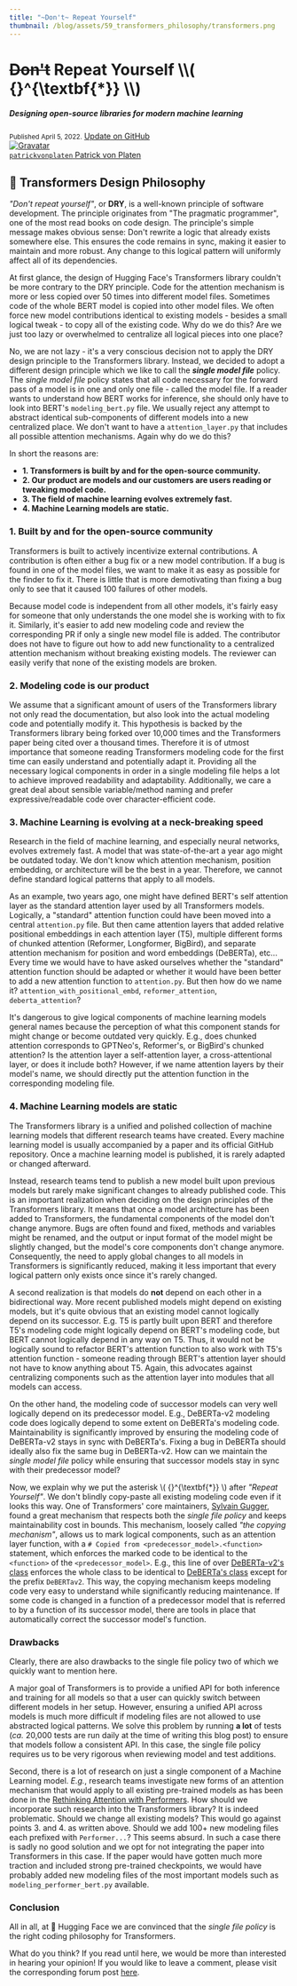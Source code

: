 ```yaml
---
title: "~Don't~ Repeat Yourself"
thumbnail: /blog/assets/59_transformers_philosophy/transformers.png
---
```


<h1>
	<del>Don't</del> Repeat Yourself \\( {}^{\textbf{*}} \\)
	<h5><i> Designing open-source libraries for modern machine learning </i></h5>
</h1>

<div class="blog-metadata">
    <small>Published April 5, 2022.</small>
    <a target="_blank" class="btn no-underline text-sm mb-5 font-sans" href="https://github.com/huggingface/blog/blob/main/transformers-design-philosophy.md">
        Update on GitHub
    </a>
</div>

<div class="author-card">
    <a href="/patrickvonplaten">
        <img class="avatar avatar-user" src="https://aeiljuispo.cloudimg.io/v7/https://s3.amazonaws.com/moonup/production/uploads/1584435275418-5dfcb1aada6d0311fd3d5448.jpeg?w=200&h=200&f=face" title="Gravatar">
        <div class="bfc">
            <code>patrickvonplaten</code>
            <span class="fullname">Patrick von Platen</span>
        </div>
    </a>
</div>

## 🤗 Transformers Design Philosophy

*"Don't repeat yourself"*, or **DRY**, is a well-known principle of software development. The principle originates from "The pragmatic programmer", one of the most read books on code design.
The principle's simple message makes obvious sense: Don't rewrite a logic that already exists somewhere else. This ensures the code remains in sync, making it easier to maintain and more robust. Any change to this logical pattern will uniformly affect all of its dependencies.

At first glance, the design of Hugging Face's Transformers library couldn't be more contrary to the DRY principle. Code for the attention mechanism is more or less copied over 50 times into different model files. Sometimes code of the whole BERT model is copied into other model files. We often force new model contributions identical to existing models - besides a small logical tweak - to copy all of the existing code. Why do we do this? Are we just too lazy or overwhelmed to centralize all logical pieces into one place?

No, we are not lazy - it's a very conscious decision not to apply the DRY design principle to the Transformers library. Instead, we decided to adopt a different design principle which we like to call the ***single model file*** policy. The *single model file* policy states that all code necessary for the forward pass of a model is in one and only one file - called the model file. If a reader wants to understand how BERT works for inference, she should only have to look into BERT's `modeling_bert.py` file. 
We usually reject any attempt to abstract identical sub-components of different models into a new centralized place. We don't want to have a `attention_layer.py` that includes all possible attention mechanisms. Again why do we do this?

In short the reasons are:
- **1. Transformers is built by and for the open-source community.**
- **2. Our product are models and our customers are users reading or tweaking model code.**
- **3. The field of machine learning evolves extremely fast.**
- **4. Machine Learning models are static.**

### 1. Built by and for the open-source community
Transformers is built to actively incentivize external contributions. A contribution is often either a bug fix or a new model contribution. If a bug is found in one of the model files, we want to make it as easy as possible for the finder to fix it. There is little that is more demotivating than fixing a bug only to see that it caused 100 failures of other models. 

Because model code is independent from all other models, it's fairly easy for someone that only understands the one model she is working with to fix it. Similarly, it's easier to add new modeling code and review the corresponding PR if only a single new model file is added. The contributor does not have to figure out how to add new functionality to a centralized attention mechanism without breaking existing models. The reviewer can easily verify that none of the existing models are broken.

### 2. Modeling code is our product
We assume that a significant amount of users of the Transformers library not only read the documentation, but also look into the actual modeling code and potentially modify it. This hypothesis is backed by the Transformers library being forked over 10,000 times and the Transformers paper being cited over a thousand times.
Therefore it is of utmost importance that someone reading Transformers modeling code for the first time can easily understand and potentially adapt it. Providing all the necessary logical components in order in a single modeling file helps a lot to achieve improved readability and adaptability. Additionally, we care a great deal about sensible variable/method naming and prefer expressive/readable code over character-efficient code. 

### 3. Machine Learning is evolving at a neck-breaking speed
Research in the field of machine learning, and especially neural networks, evolves extremely fast. A model that was state-of-the-art a year ago might be outdated today. We don't know which attention mechanism, position embedding, or architecture will be the best in a year. Therefore, we cannot define standard logical patterns that apply to all models. 

As an example, two years ago, one might have defined BERT's self attention layer as the standard attention layer used by all Transformers models. Logically, a "standard" attention function could have been moved into a central `attention.py` file. But then came attention layers that added relative positional embeddings in each attention layer (T5), multiple different forms of chunked attention (Reformer, Longformer, BigBird), and separate attention mechanism for position and word embeddings (DeBERTa), etc... Every time we would have to have asked ourselves whether the "standard" attention function should be adapted or whether it would have been better to add a new attention function to `attention.py`. But then how do we name it? `attention_with_positional_embd`, `reformer_attention`, `deberta_attention`? 

It's dangerous to give logical components of machine learning models general names because the perception of what this component stands for might change or become outdated very quickly. E.g., does chunked attention corresponds to GPTNeo's, Reformer's, or BigBird's chunked attention? Is the attention layer a self-attention layer, a cross-attentional layer, or does it include both? However, if we name attention layers by their model's name, we should directly put the attention function in the corresponding modeling file.

### 4. Machine Learning models are static
The Transformers library is a unified and polished collection of machine learning models that different research teams have created. Every machine learning model is usually accompanied by a paper and its official GitHub repository. Once a machine learning model is published, it is rarely adapted or changed afterward.

Instead, research teams tend to publish a new model built upon previous models but rarely make significant changes to already published code. This is an important realization when deciding on the design principles of the Transformers library.
It means that once a model architecture has been added to Transformers, the fundamental components of the model don't change anymore. Bugs are often found and fixed, methods and variables might be renamed, and the output or input format of the model might be slightly changed, but the model's core components don't change anymore. Consequently, the need to apply global changes to all models in Transformers is significantly reduced, making it less important that every logical pattern only exists once since it's rarely changed.

A second realization is that models do **not** depend on each other in a bidirectional way. More recent published models might depend on existing models, but it's quite obvious that an existing model cannot logically depend on its successor. E.g. T5 is partly built upon BERT and therefore T5's modeling code might logically depend on BERT's modeling code, but BERT cannot logically depend in any way on T5. Thus, it would not be logically sound to refactor BERT's attention function to also work with T5's attention function - someone reading through BERT's attention layer should not have to know anything about T5. Again, this advocates against centralizing components such as the attention layer into modules that all models can access.

On the other hand, the modeling code of successor models can very well logically depend on its predecessor model. E.g., DeBERTa-v2 modeling code does logically depend 
to some extent on DeBERTa's modeling code. Maintainability is significantly improved by ensuring the modeling code of DeBERTa-v2 stays in sync with DeBERTa's. Fixing a bug in 
DeBERTa should ideally also fix the same bug in DeBERTa-v2. How can we maintain the *single model file* policy while ensuring that successor models stay in sync with their predecessor model? 

Now, we explain why we put the asterisk \\( {}^{\textbf{*}} \\) after *"Repeat Yourself"*. We don't blindly copy-paste all existing modeling code even if it looks this way. One of Transformers' core maintainers, [Sylvain Gugger](https://github.com/sgugger), found a great mechanism that respects both the *single file policy* and keeps maintainability cost in bounds. This mechanism, loosely called *"the copying mechanism"*, allows us to mark logical components, such as an attention layer function, with a `# Copied from <predecessor_model>.<function>` statement, which enforces the marked code to be identical to the `<function>` of the `<predecessor_model>`. E.g., this line of over [DeBERTa-v2's class](https://github.com/huggingface/transformers/blob/21decb7731e998d3d208ec33e5b249b0a84c0a02/src/transformers/models/deberta_v2/modeling_deberta_v2.py#L325) enforces the whole class to be identical to [DeBERTa's class](https://github.com/huggingface/transformers/blob/21decb7731e998d3d208ec33e5b249b0a84c0a02/src/transformers/models/deberta/modeling_deberta.py#L336) except for the prefix `DeBERTav2`.
This way, the copying mechanism keeps modeling code very easy to understand while significantly reducing maintenance. If some code is changed in a function of a predecessor model that is referred to by a function of its successor model, there are tools in place that automatically correct the successor model's function.

### Drawbacks
Clearly, there are also drawbacks to the single file policy two of which we quickly want to mention here.

A major goal of Transformers is to provide a unified API for both inference and training for all models so 
that a user can quickly switch between different models in her setup. However, ensuring a unified API across 
models is much more difficult if modeling files are not allowed to use abstracted logical patterns. We solve
this problem by running **a lot** of tests (*ca.* 20,000 tests are run daily at the time of writing this blog post) to ensure that models follow a consistent API. In this case, the single file policy requires us to be very rigorous when reviewing model and test additions.

Second, there is a lot of research on just a single component of a Machine Learning model. *E.g.*, research
teams investigate new forms of an attention mechanism that would apply to all existing pre-trained models as 
has been done in the [Rethinking Attention with Performers](https://arxiv.org/abs/2009.14794). How should 
we incorporate such research into the Transformers library? It is indeed problematic. Should we change 
all existing models? This would go against points 3. and 4. as written above. Should we add 100+ new modeling 
files each prefixed with `Performer...`? This seems absurd. In such a case there is sadly no good solution
and we opt for not integrating the paper into Transformers in this case. If the paper would have gotten 
much more traction and included strong pre-trained checkpoints, we would have probably added new modeling 
files of the most important models such as `modeling_performer_bert.py`
available.


### Conclusion
All in all, at 🤗 Hugging Face we are convinced that the *single file policy* is the right coding philosophy for Transformers.

What do you think? If you read until here, we would be more than interested in hearing your opinion!
If you would like to leave a comment, please visit the corresponding forum post [here](https://discuss.huggingface.co/t/repeat-yourself-transformers-design-philosophy/16483).
